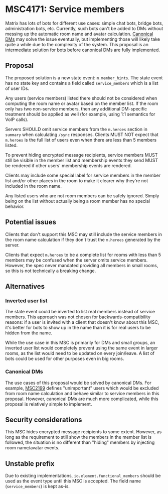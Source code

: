 # MSC4171: Service members
Matrix has lots of bots for different use cases: simple chat bots, bridge bots,
administration bots, etc. Currently, such bots can't be added to DMs without
messing up the automatic room name and avatar calculation. [Canonical DMs] may
solve the issue eventually, but implementing those will likely take quite a
while due to the complexity of the system. This proposal is an intermediate
solution for bots before canonical DMs are fully implemented.

[Canonical DMs]: https://github.com/matrix-org/matrix-spec-proposals/pull/2199

## Proposal
The proposed solution is a new state event: `m.member_hints`. The state event
has no state key and contains a field called `service_members` which is a list
of user IDs.

Any users (service members) listed there should not be considered when
computing the room name or avatar based on the member list. If the room only
has two non-service members, then any additional DM-specific treatment should
be applied as well (for example, using 1:1 semantics for VoIP calls).

Servers SHOULD omit service members from the `m.heroes` section in `summary`
when calculating `/sync` responses. Clients MUST NOT expect that `m.heroes` is
the full list of users even when there are less than 5 members listed.

To prevent hiding encrypted message recipients, service members MUST still be
visible in the member list and membership events they send MUST be rendered if
other users' membership events are rendered.

Clients may include some special label for service members in the member list
and/or other places in the room to make it clearer why they're not included in
the room name.

Any listed users who are not room members can be safely ignored. Simply being
on the list without actually being a room member has no special behavior.

## Potential issues
Clients that don't support this MSC may still include the service members in
the room name calculation if they don't trust the `m.heroes` generated by the
server.

Clients that expect `m.heroes` to be a complete list for rooms with less than
5 members may be confused when the server omits service members. However, the
spec never mandated providing all members in small rooms, so this is not
technically a breaking change.

## Alternatives
### Inverted user list
The state event could be inverted to list real members instead of service
members. This approach was not chosen for backwards-compatibility reasons: if
a user is invited with a client that doesn't know about this MSC, it's better
for bots to show up in the name than it is for real users to be hidden from the
name.

While the use case in this MSC is primarily for DMs and small groups, an
inverted user list would completely prevent using the same event in larger
rooms, as the list would need to be updated on every join/leave. A list of bots
could be used for other purposes even in big rooms.

### Canonical DMs
The use cases of this proposal would be solved by canonical DMs. For example,
[MSC2199] defines "unimportant" users which would be excluded from room name
calculation and behave similar to service members in this proposal. However,
canonical DMs are much more complicated, while this proposal is relatively
simple to implement.

[MSC2199]: https://github.com/matrix-org/matrix-spec-proposals/pull/2199

## Security considerations
This MSC hides encrypted message recipients to some extent. However, as long as
the requirement to still show the members in the member list is followed, the
situation is no different than "hiding" members by injecting room name/avatar
events.

## Unstable prefix
Due to existing implementations, `io.element.functional_members` should be used
as the event type until this MSC is accepted. The field name (`service_members`)
is kept as-is.
